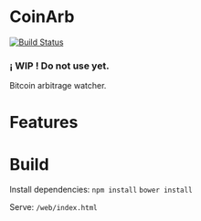CoinArb
=======
[![Build Status](https://travis-ci.org/rayshan/CoinArb.png?branch=master)](https://travis-ci.org/rayshan/CoinArb)

### ¡ WIP ! Do not use yet.

Bitcoin arbitrage watcher.

Features
===

Build
===

Install dependencies:
`npm install`
`bower install`

Serve:
`/web/index.html`

